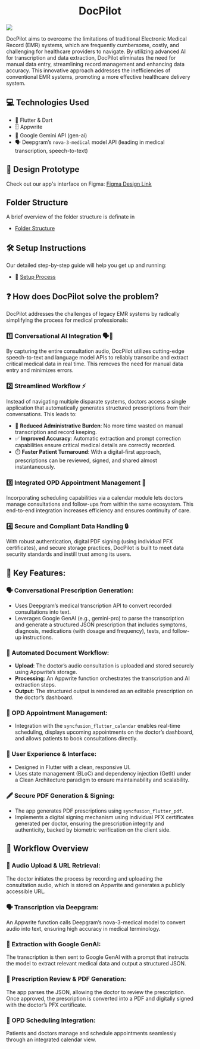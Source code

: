 <div align="center">
  <h1>DocPilot</h1>
</div>

![](assets/demo.gif)

DocPilot aims to overcome the limitations of traditional Electronic Medical Record (EMR) systems, which are frequently cumbersome, costly, and challenging for healthcare providers to navigate. By utilizing advanced AI for transcription and data extraction, DocPilot eliminates the need for manual data entry, streamlining record management and enhancing data accuracy. This innovative approach addresses the inefficiencies of conventional EMR systems, promoting a more effective healthcare delivery system. 

## 💻 Technologies Used

- 🎯 Flutter & Dart
- 🗄️ Appwrite
- 🤖 Google Gemini API (gen-ai)
- 🗣️ Deepgram’s `nova-3-medical` model API (leading  in medical transcription, speech-to-text)

## 🎨 Design Prototype

Check out our app's interface on Figma: [Figma Design Link](https://www.figma.com/design/pD32RZaskUitWMr7nv8nfy/DocPilot?node-id=0-1&t=YoRZ8aAP355lRChq-1)

## Folder Structure

A brief overview of the folder structure is definate in

- [Folder Structure](./Docs/FOLDER_STRUCTURE.md)

## 🛠️ Setup Instructions
Our detailed step-by-step guide will help you get up and running:

- 📄 [Setup Process](./Docs/SETUP.md)

## ❓ How does DocPilot solve the problem?

DocPilot addresses the challenges of legacy EMR systems by radically simplifying the process for medical professionals:

### 1️⃣ Conversational AI Integration 🗣️🤖

By capturing the entire consultation audio, DocPilot utilizes cutting-edge speech-to-text and language model APIs to reliably transcribe and extract critical medical data in real time. This removes the need for manual data entry and minimizes errors.

### 2️⃣ Streamlined Workflow ⚡

Instead of navigating multiple disparate systems, doctors access a single application that automatically generates structured prescriptions from their conversations. This leads to:

- 📝 **Reduced Administrative Burden**: No more time wasted on manual transcription and record keeping.
- ✅ **Improved Accuracy**: Automatic extraction and prompt correction capabilities ensure critical medical details are correctly recorded.
- ⏱️ **Faster Patient Turnaround**: With a digital-first approach, prescriptions can be reviewed, signed, and shared almost instantaneously.

### 3️⃣ Integrated OPD Appointment Management 📅

Incorporating scheduling capabilities via a calendar module lets doctors manage consultations and follow-ups from within the same ecosystem. This end-to-end integration increases efficiency and ensures continuity of care.

### 4️⃣ Secure and Compliant Data Handling 🔒

With robust authentication, digital PDF signing (using individual PFX certificates), and secure storage practices, DocPilot is built to meet data security standards and instill trust among its users.

## 🌟 Key Features:

### 🗣️ Conversational Prescription Generation:

- Uses Deepgram’s medical transcription API to convert recorded consultations into text. 
- Leverages Google GenAI (e.g., gemini-pro) to parse the transcription and generate a structured JSON prescription that includes symptoms, diagnosis, medications (with dosage and frequency), tests, and follow-up instructions.

### 📄 Automated Document Workflow:

- **Upload**: The doctor’s audio consultation is uploaded and stored securely using Appwrite’s storage.
- **Processing**: An Appwrite function orchestrates the transcription and AI extraction steps.
- **Output**: The structured output is rendered as an editable prescription on the doctor’s dashboard.

### 📅 OPD Appointment Management:

- Integration with the `syncfusion_flutter_calendar` enables real-time scheduling, displays upcoming appointments on the doctor’s dashboard, and allows patients to book consultations directly.

### 🎨 User Experience & Interface:

- Designed in Flutter with a clean, responsive UI.
- Uses state management (BLoC) and dependency injection (GetIt) under a Clean Architecture paradigm to ensure maintainability and scalability.

### 🖋️ Secure PDF Generation & Signing:

- The app generates PDF prescriptions using `syncfusion_flutter_pdf`.
- Implements a digital signing mechanism using individual PFX certificates generated per doctor, ensuring the prescription integrity and authenticity, backed by biometric verification on the client side.

## 🔄 Workflow Overview

### 🎤 Audio Upload & URL Retrieval:

The doctor initiates the process by recording and uploading the consultation audio, which is stored on Appwrite and generates a publicly accessible URL.

### 🗣️ Transcription via Deepgram:

An Appwrite function calls Deepgram’s nova-3-medical model to convert audio into text, ensuring high accuracy in medical terminology.

### 🤖 Extraction with Google GenAI:

The transcription is then sent to Google GenAI with a prompt that instructs the model to extract relevant medical data and output a structured JSON.

### 📝 Prescription Review & PDF Generation:

The app parses the JSON, allowing the doctor to review the prescription. Once approved, the prescription is converted into a PDF and digitally signed with the doctor’s PFX certificate.

### 📅 OPD Scheduling Integration:

Patients and doctors manage and schedule appointments seamlessly through an integrated calendar view.
